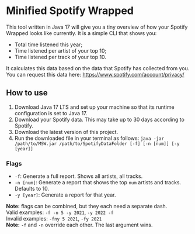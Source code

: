 # Minified Spotify Wrapped
This tool written in Java 17 will give you a tiny overview of how your Spotify Wrapped looks like currently.
It is a simple CLI that shows you:

- Total time listened this year;
- Time listened per artist of your top 10;
- Time listened per track of your top 10.

It calculates this data based on the data that Spotify has collected from you.
You can request this data here: https://www.spotify.com/account/privacy/

## How to use
1. Download Java 17 LTS and set up your machine so that its runtime configuration is set to Java 17.
2. Download your Spotify data. This may take up to 30 days according to Spotify.
3. Download the latest version of this project.
4. Run the downloaded file in your terminal as follows: `java -jar /path/to/MSW.jar /path/to/SpotifyDataFolder [-f] [-n [num]] [-y [year]]`

### Flags
- `-f`: Generate a full report. Shows all artists, all tracks.
- `-n [num]`: Generate a report that shows the top `num` artists and tracks. Defaults to 10.
- `-y [year]`: Generate a report for that year.

**Note:** flags can be combined, but they each need a separate dash.  
Valid examples: `-f -n 5 -y 2021`, `-y 2022 -f`  
Invalid examples: `-fny 5 2021`, `-fy 2021`  
**Note:** `-f` and `-n` override each other. The last argument wins.
